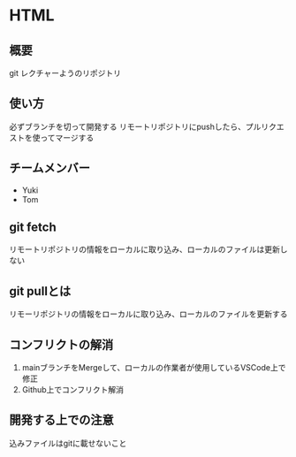 # HTML


## 概要
git レクチャーようのリポジトリ


## 使い方
必ずブランチを切って開発する
リモートリポジトリにpushしたら、プルリクエストを使ってマージする

## チームメンバー
* Yuki
* Tom


## git fetch
リモートリポジトリの情報をローカルに取り込み、ローカルのファイルは更新しない

## git pullとは
リモーリポジトリの情報をローカルに取り込み、ローカルのファイルを更新する


## コンフリクトの解消
1. mainブランチをMergeして、ローカルの作業者が使用しているVSCode上で修正
2. Github上でコンフリクト解消

## 開発する上での注意
込みファイルはgitに載せないこと